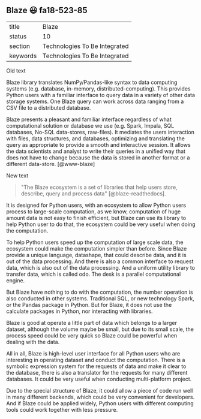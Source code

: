 ## Blaze :smiley: fa18-523-85


|          |                               |
| -------- | ----------------------------- |
| title    | Blaze                         | 
| status   | 10                            |
| section  | Technologies To Be Integrated |
| keywords | Technologies To Be Integrated |


Old text   

Blaze library translates NumPy/Pandas-like syntax to data computing
systems (e.g. database, in-memory, distributed-computing). This
provides Python users with a familiar interface to query data in a
variety of other data storage systems.  One Blaze query can work
across data ranging from a CSV file to a distributed database.

Blaze presents a pleasant and familiar interface regardless of what
computational solution or database we use (e.g. Spark, Impala, SQL
databases, No-SQL data-stores, raw-files). It mediates the users
interaction with files, data structures, and databases, optimizing and
translating the query as appropriate to provide a smooth and
interactive session. It allows the data scientists and analyst to
write their queries in a unified way that does not have to change
because the data is stored in another format or a different
data-store. [@www-blaze]   


New text

>"The Blaze ecosystem is a set of libraries that help users store, describe, query and process data" [@blaze-readthedocs].    

It is designed for Python users, with an ecosystem to allow Python users process to large-scale computation, as we know, computation of huge amount data is not easy to finish efficient, but Blaze can use its library to help Python user to do that, the ecosystem could be very useful when doing the computation.   

To help Python users speed up the computation of large scale data, the ecosystem could make the computation simpler than before. Since Blaze provide a unique language, datashape, that could describe data, and it is out of the data processing. And there is also a common interface to request data, which is also out of the data processing. And a uniform utility library to transfer data, which is called odo. The desk is a parallel computational engine.   

But Blaze have nothing to do with the computation, the number operation is also conducted in other systems. Traditional SQL, or new technology Spark, or the Pandas package in Python. But for Blaze, it does not use the calculate packages in Python, nor interacting with libraries.   

Blaze is good at operate a little part of data which belongs to a larger dataset, although the volume maybe be small, but due to its small scale, the process speed could be very quick so Blaze could be powerful when dealing with the data.    

All in all, Blaze is high-level user interface for all Python users who are interesting in operating dataset and conduct the computation. There is a symbolic expression system for the requests of data and make it clear to the database, there is also a translator for the requests for many different databases. It could be very useful when conducting multi-platform project.   

Due to the special structure of Blaze, it could allow a piece of code run well in many different backends, which could be very convenient for developers. And if Blaze could be applied widely, Python users with different computing tools could work together with less pressure. 



